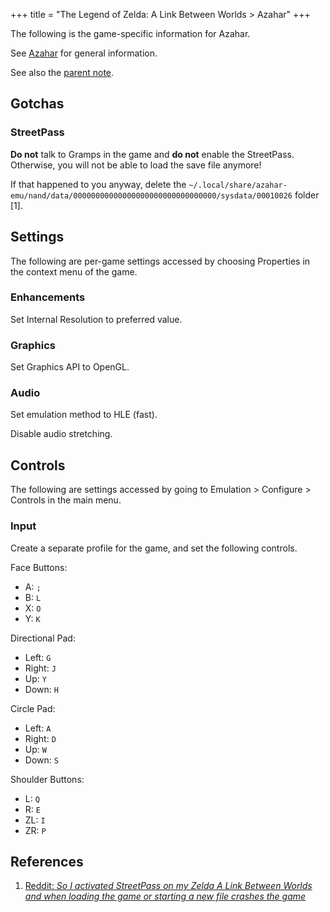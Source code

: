 +++
title = "The Legend of Zelda: A Link Between Worlds > Azahar"
+++

The following is the game-specific information for Azahar.

See [Azahar](@/notes/Azahar.md) for general information.

See also the [parent note](@/notes/The_Legend_of_Zelda_A_Link_Between_Worlds/_index.md).

## Gotchas

### StreetPass

**Do not** talk to Gramps in the game and **do not** enable the StreetPass. Otherwise, you will not be able to load the save file anymore!

If that happened to you anyway, delete the `~/.local/share/azahar-emu/nand/data/00000000000000000000000000000000/sysdata/00010026` folder [1].

## Settings

The following are per-game settings accessed by choosing Properties in the context menu of the game.

### Enhancements

Set Internal Resolution to preferred value.

### Graphics

Set Graphics API to OpenGL.

### Audio

Set emulation method to HLE (fast).

Disable audio stretching.

## Controls

The following are settings accessed by going to Emulation > Configure > Controls in the main menu.

### Input

Create a separate profile for the game, and set the following controls.

Face Buttons:

- A: `;`
- B: `L`
- X: `O`
- Y: `K`

Directional Pad:

- Left: `G`
- Right: `J`
- Up: `Y`
- Down: `H`

Circle Pad:

- Left: `A`
- Right: `D`
- Up: `W`
- Down: `S`

Shoulder Buttons:

- L: `Q`
- R: `E`
- ZL: `I`
- ZR: `P`

## References

  1. [Reddit: *So I activated StreetPass on my Zelda A Link Between Worlds and when loading the game or starting a new file crashes the game*](https://www.reddit.com/r/Citra/comments/1elr2zn/comment/lgwn2sl)
